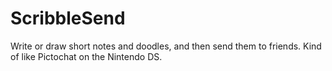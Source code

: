 # ScribbleSend
 Write or draw short notes and doodles, and then send them to friends. Kind of like Pictochat on the Nintendo DS. 
